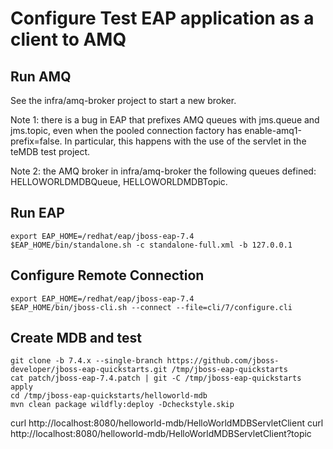 # Configure Test EAP application as a client to AMQ

## Run AMQ

See the infra/amq-broker project to start a new broker.

Note 1: there is a bug in EAP that prefixes AMQ queues with jms.queue and jms.topic, even when the pooled connection factory has enable-amq1-prefix=false.  In particular, this happens with the use of the servlet in the teMDB test project.

Note 2: the AMQ broker in infra/amq-broker the following queues defined: HELLOWORLDMDBQueue, HELLOWORLDMDBTopic.

## Run EAP
```
export EAP_HOME=/redhat/eap/jboss-eap-7.4
$EAP_HOME/bin/standalone.sh -c standalone-full.xml -b 127.0.0.1
```


## Configure Remote Connection
```
export EAP_HOME=/redhat/eap/jboss-eap-7.4
$EAP_HOME/bin/jboss-cli.sh --connect --file=cli/7/configure.cli
```


## Create MDB and test

```
git clone -b 7.4.x --single-branch https://github.com/jboss-developer/jboss-eap-quickstarts.git /tmp/jboss-eap-quickstarts
cat patch/jboss-eap-7.4.patch | git -C /tmp/jboss-eap-quickstarts apply 
cd /tmp/jboss-eap-quickstarts/helloworld-mdb
mvn clean package wildfly:deploy -Dcheckstyle.skip

```
curl http://localhost:8080/helloworld-mdb/HelloWorldMDBServletClient
curl http://localhost:8080/helloworld-mdb/HelloWorldMDBServletClient?topic
```
